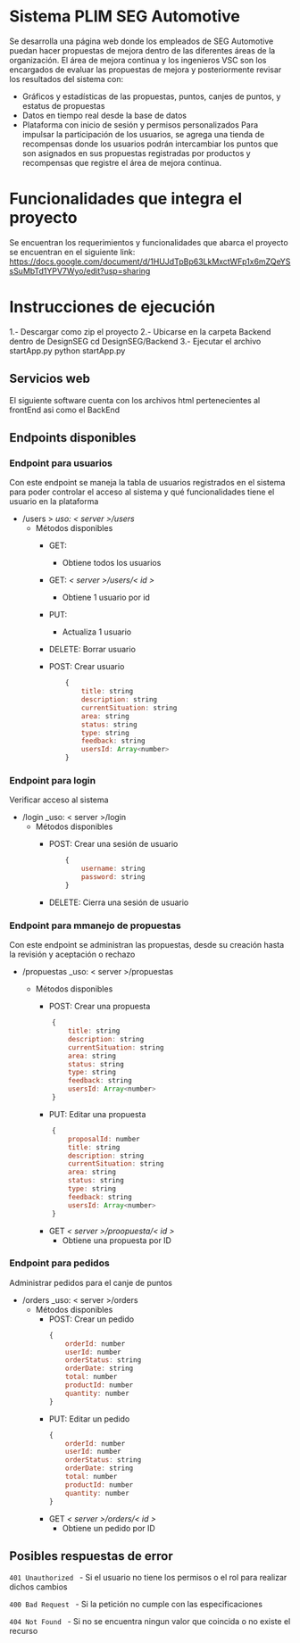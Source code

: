 # Sistema PLIM SEG Automotive 

Se desarrolla una página web donde los empleados de SEG Automotive puedan hacer propuestas de mejora dentro de las diferentes áreas de la organización. El área de mejora continua y los ingenieros VSC son los encargados de evaluar las propuestas de mejora y posteriormente revisar los resultados del sistema con:
* Gráficos y estadísticas de las propuestas, puntos, canjes de puntos, y estatus de propuestas
* Datos en tiempo real desde la base de datos
* Plataforma con inicio de sesión y permisos personalizados
Para impulsar la participación de los usuarios, se agrega una tienda de recompensas donde los usuarios podrán intercambiar los puntos que son asignados en sus propuestas registradas por productos y recompensas que registre el área de mejora continua.

# Funcionalidades que integra el proyecto

Se encuentran los requerimientos y funcionalidades que abarca el proyecto se encuentran en el siguiente link: 
https://docs.google.com/document/d/1HUJdTpBp63LkMxctWFp1x6mZQeYSsSuMbTd1YPV7Wyo/edit?usp=sharing 

# Instrucciones de ejecución
1.- Descargar como zip el proyecto
2.- Ubicarse en la carpeta Backend dentro de DesignSEG
        cd DesignSEG/Backend
3.- Ejecutar el archivo startApp.py 
       python startApp.py

## Servicios web

El siguiente software cuenta con los archivos html pertenecientes al frontEnd asi como el BackEnd

## Endpoints disponibles
### Endpoint para usuarios
Con este endpoint se maneja la tabla de usuarios registrados en el sistema para poder controlar el acceso al sistema y qué funcionalidades tiene el usuario en la plataforma

* /users  > 
    _uso: < server  >/users_ 
     * Métodos disponibles
        * GET:
            * Obtiene todos los usuarios
        * GET: _< server  >/users/< id >_ 
            * Obtiene 1 usuario por id
        * PUT:
            * Actualiza 1 usuario 

        * DELETE: Borrar usuario  

        * POST: Crear usuario   
        
            ```js
                {
                    title: string
                    description: string
                    currentSituation: string
                    area: string
                    status: string
                    type: string
                    feedback: string
                    usersId: Array<number>
                } 
            ```

### Endpoint para login
Verificar acceso al sistema 

* /login
    _uso: < server  >/login 
    * Métodos disponibles
        * POST: Crear una sesión de usuario

            ```js
                {
                    username: string
                    password: string
                }
            ```

        * DELETE: Cierra una sesión de usuario
     
### Endpoint para mmanejo de propuestas
Con este endpoint se administran las propuestas, desde su creación hasta la revisión y aceptación o rechazo

* /propuestas
    _uso: < server  >/propuestas 
    * Métodos disponibles
        * POST: Crear una propuesta

        ```js
            {
                title: string
                description: string
                currentSituation: string
                area: string
                status: string
                type: string
                feedback: string
                usersId: Array<number>
            }
        ```


        * PUT: Editar una propuesta
        ```js
            {
                proposalId: number
                title: string
                description: string
                currentSituation: string
                area: string
                status: string
                type: string
                feedback: string
                usersId: Array<number>
            }
        ```
        * GET _< server >/proopuesta/< id >_
            * Obtiene una propuesta por ID

### Endpoint para pedidos
Administrar pedidos para el canje de puntos 

* /orders
    _uso: < server  >/orders 
    * Métodos disponibles
        * POST: Crear un pedido
            ```js
            {
                orderId: number
                userId: number
                orderStatus: string
                orderDate: string
                total: number
                productId: number
                quantity: number
            }
            ```
        * PUT: Editar un pedido
            ```js
            {
                orderId: number
                userId: number
                orderStatus: string
                orderDate: string
                total: number
                productId: number
                quantity: number
            }
            ```
        * GET _< server >/orders/< id >_
            * Obtiene un pedido por ID

## Posibles respuestas de error

```401 Unauthorized ```  - Si el usuario no tiene los permisos o el rol para realizar dichos cambios

```400 Bad Request ```  - Si la petición no cumple con las especificaciones

```404 Not Found ```   -  Si no se encuentra ningun valor que coincida o no existe el recurso
